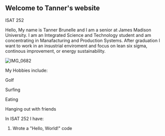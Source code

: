 ## Welcome to Tanner's website
ISAT 252

Hello, My name is Tanner Brunelle and I am a senior at James Madison University. I am an Integrated Science and Technology student and am concentrating in Manafacturing and Production Systems. After graduation I want to work in an insustrial enviroment and focus on lean six sigma, continous improvement, or energy sustainability. 

![IMG_0682](https://user-images.githubusercontent.com/89654139/144309441-a3ee8c92-d4b1-4f76-ac42-760cea8e0368.JPG)


My Hobbies include:

Golf

Surfing

Eating

Hanging out with friends



In ISAT 252 I have:
 
1. Wrote a "Hello, World!" code

